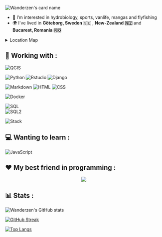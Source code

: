 <!--- <p align="center">
<img src=https://raw.githubusercontent.com/wanderzen91/wanderzen91/main/name.svg>
<br>
<br>
</p>
--->

![Wanderzen's card name](https://cardivo.vercel.app/api?name=Wanderzen&description=%20%F0%9F%91%8B%20I’m%20@wanderzen,%20GIS%20specialist%20and%20padawan%20developer%20from%20Périgueux,%20France&image=https://avatars.githubusercontent.com/u/103043914?s=400&u=11638e44cecbf249c163bf79530a155aab75e3ff&v=4&backgroundColor=%23ecf0f1&pattern=topography&colorPattern=d4bcba&github=Wanderzen91)

<!---https://www.utf8-chartable.de/unicode-utf8-table.pl?start=128000--->

<p align="center">
<a href="https://github.com/wanderzen91">
</a>
</p>

<!--- - 👋 I’m @wanderzen, GIS specialist and padawan developer from **Périgueux, France**--->
- 👀 I’m interested in hydrobiology, sports, vanlife, mangas and flyfishing
- 🌍 I've lived in **Göteborg, Sweden** 🇸🇪 , **New-Zealand 🇳🇿**  and **Bucarest, Romania 🇷🇴** 

<!---
| - | - |
|---|---|
| I am text to the left  | ![Flowers](/flowers.jpeg) |
| ![Flowers](/flowers.jpeg) | I am text to the right |
--->
<details><summary>Location Map</summary>
<p>


```geojson
{
  "type": "FeatureCollection",
  "features": [
    {
      "type": "Feature",
      "properties": {
        "Current location": ""
      },
      "geometry": {
        "type": "Point",
        "coordinates": [
          0.7147979736328124,
          45.17610769192394
        ]
      }
    },
    {
      "type": "Feature",
      "properties": {
        "International Master of Ecotoxicology": "August 2013 - August 2014 "
      },
      "geometry": {
        "type": "Point",
        "coordinates": [
          11.992639303207397,
          57.68850608253628
        ]
      }
    },
    {
      "type": "Feature",
      "properties": {
        "Working Holiday Visa": "October 2016 - July 2017"
      },
      "geometry": {
        "type": "Point",
        "coordinates": [
          168.38985443115234,
          -44.84978409162812
        ]
      }
    },
    {
      "type": "Feature",
      "properties": {
        "Working ": "August 2018 - April 2019"
      },
      "geometry": {
        "type": "Point",
        "coordinates": [
          26.102378368377686,
          44.434323776899035
        ]
      }
    },
    {
      "type": "Feature",
      "properties": {
        "Bachelor Degree in Biology": "2009 - 2013 "
      },
      "geometry": {
        "coordinates": [
          -0.5991921047788935,
          44.80737066688013
        ],
        "type": "Point"
      }
    },
    {
      "type": "Feature",
      "properties": {
        "Master in Hydrobiology": "2014 - 2015"
      },
      "geometry": {
        "coordinates": [
          1.4677910231229419,
          43.56243927233882
        ],
        "type": "Point"
      }
    },
    {
      "type": "Feature",
      "properties": {
        "Master in GIS": "2019 - 2020"
      },
      "geometry": {
        "coordinates": [
          1.4901572469975122,
          43.53567114510949
        ],
        "type": "Point"
      }
    }
  ]
}
```
</p>
</details>


<p align="center">
<a href="https://www.linkedin.com/in/romain-montillet-712436b2">
</a>
</p>


## 🚀 Working with :

![QGIS](https://img.shields.io/badge/QGIS-white?style=for-the-badge&logo=QGIS&logoColor=green) 

![Python](https://img.shields.io/badge/python-3670A0?style=for-the-badge&logo=python&logoColor=ffdd54) ![Rstudio](https://img.shields.io/badge/RStudio-75AADB?style=for-the-badge&logo=RStudio&logoColor=white) 
![Django](https://img.shields.io/badge/django-%3670A0.svg?style=for-the-badge&logo=django&logoColor=white) 

![Markdown](https://img.shields.io/badge/Markdown-CA4245?style=for-the-badge&logo=markdown&logoColor=white)
![HTML](https://img.shields.io/badge/HTML-orange?style=for-the-badge&logo=html5&logoColor=white)
![CSS](https://img.shields.io/badge/CSS-5e34eb?&style=for-the-badge&logo=css3&logoColor=white)

![Docker](https://img.shields.io/badge/docker-%230db7ed.svg?style=for-the-badge&logo=docker&logoColor=white)

![SQL](https://img.shields.io/badge/PostgreSQL-316192?style=for-the-badge&logo=postgresql&logoColor=white) 	
![SQL2](https://img.shields.io/badge/PostGIS-0DBD8B?style=for-the-badge&logo=postgresql&logoColor=white)

![Stack](https://img.shields.io/badge/stackoverflow-FFA116?style=for-the-badge&logo=stackoverflow&logoColor=white)



## 💻 Wanting to learn :

![JavaScript](https://img.shields.io/badge/javascript-%23323330.svg?style=for-the-badge&logo=javascript&logoColor=%23F7DF1E)

## ❤️ My best friend in programming :


<p align="center">
  <img align="center" src="https://github.com/wanderzen91/wanderzen91/blob/main/homemade_gif.gif" />
</p>

## 📊 Stats :

<!---profile introduction examples: https://github.com/abhisheknaiidu/awesome-github-profile-readme--->
<!---
wanderzen91/wanderzen91 is a ✨ special ✨ repository because its `README.md` (this file) appears on your GitHub profile.
You can click the Preview link to take a look at your changes.
--->

<!--- https://github.com/Ashutosh00710/github-readme-activity-graph --->
<!---  [![Wanderzen's github activity graph](https://github-readme-activity-graph.cyclic.app/graph?username=Wanderzen91&theme=tokyo-night)](https://github.com/Wanderzen91/github-readme-activity-graph) --->

![Wanderzen's GitHub stats](https://github-readme-stats.vercel.app/api?username=wanderzen91&show_icons=true&theme=tokyonight)

  
[![GitHub Streak](https://streak-stats.demolab.com?user=Wanderzen91&theme=shades-of-purple&hide_border=true&border_radius=50&locale=fr&date_format=j%20M%5B%20Y%5D)](https://git.io/streak-stats)


[![Top Langs](https://github-readme-stats.vercel.app/api/top-langs/?username=wanderzen91&theme=radical)](https://github.com/anuraghazra/github-readme-stats)


<!---
 <img height ="60px" idth = "60px" src="https://cdn.jsdelivr.net/gh/devicons/devicon/icons/python/python-original-wordmark.svg" />
 <img height ="60px" idth = "60px" src="https://cdn.jsdelivr.net/gh/devicons/devicon/icons/rstudio/rstudio-original.svg" />
 <img height ="60px" idth = "60px" src="https://cdn.jsdelivr.net/gh/devicons/devicon/icons/html5/html5-original-wordmark.svg" />
 <img height ="60px" idth = "60px" src="https://cdn.jsdelivr.net/gh/devicons/devicon/icons/css3/css3-original-wordmark.svg" />
  <img height ="60px" idth = "60px"  src="https://cdn.jsdelivr.net/gh/devicons/devicon/icons/markdown/markdown-original.svg" />
   <img height ="60px" idth = "60px"  src="https://cdn.jsdelivr.net/gh/devicons/devicon/icons/postgresql/postgresql-original-wordmark.svg" />--->
